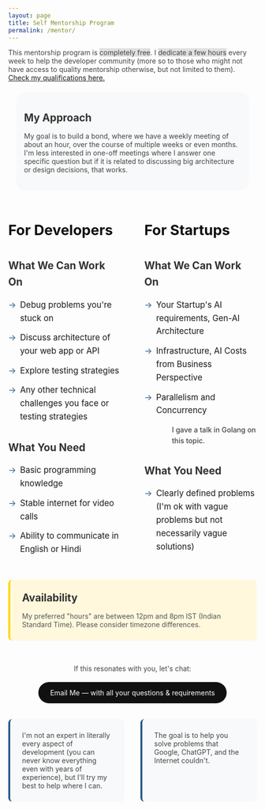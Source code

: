 ```yaml
---
layout: page
title: Self Mentorship Program
permalink: /mentor/
---
```

<p>This mentorship program is <span style="background-color: #e0e0e0;">completely free</span>. I <span style="background-color: #e0e0e0;">dedicate a few hours</span> every week to help the developer community (more so to those who might not have access to quality mentorship otherwise, but not limited to them). <a href="/projects">Check my qualifications here.</a></p>

<div class="mentor-philosophy">
  <h3>My Approach</h3>
  <p>My goal is to build a bond, where we have a weekly meeting of about an hour, over the course of multiple weeks or even months. I'm less interested in one-off meetings where I answer one specific question but if it is related to discussing big architecture or design decisions, that works.</p>
</div>

<div class="mentor-container">
  <div class="mentor-left">
    <h2>For Developers</h2>
    <h3>What We Can Work On</h3>
    <!-- <p>One-on-one video calls, pair programming sessions, Machine Learning, and Software Engineering.</p> -->
    <ul>
      <li>Debug problems you're stuck on</li>
      <li>Discuss architecture of your web app or API</li>
      <li>Explore testing strategies</li>
      <li>Any other technical challenges you face or testing strategies</li>
    </ul>
    <h3>What You Need</h3>
    <ul>
      <li>Basic programming knowledge</li>
      <li>Stable internet for video calls</li>
      <li>Ability to communicate in English or Hindi</li>
    </ul>
  </div>

  <div class="mentor-right">
    <h2>For Startups</h2>
    <h3>What We Can Work On</h3>
    <ul>
      <li>Your Startup's AI requirements, Gen-AI Architecture</li>
      <li>Infrastructure, AI Costs from Business Perspective</li>
      <li>Parallelism and Concurrency
        <p style="margin-left: 2rem; font-size: 0.85em; font-weight: 500;">I gave a talk in Golang on this topic.</p>
      </li>
    </ul>
    <h3>What You Need</h3>
    <ul>
      <li>Clearly defined problems (I'm ok with vague problems but not necessarily vague solutions)</li>
    </ul>
  </div>
</div>

<div class="schedule-note">
  <h3>Availability</h3>
  <p>My preferred "hours" are between 12pm and 8pm IST (Indian Standard Time). Please consider timezone differences.</p>
</div>

<div class="contact-section">
  <p>If this resonates with you, let's chat:</p>
  <div class="contact-center">
    <a href="mailto:ankit@solanki.dev" class="contact-button">Email Me — with all your questions & requirements</a>
  </div>
</div>

<div class="notes-container">
  <div class="note pull-left" style="width: 50%;">
    <p>I'm not an expert in literally every aspect of development (you can never know everything even with years of experience), but I'll try my best to help where I can.</p>
  </div>
  <div class="note pull-right" style="width: 50%;">
    <p>The goal is to help you solve problems that Google, ChatGPT, and the Internet couldn't.</p>
  </div>
</div>

<style>
.mentor-container {
  display: grid;
  grid-template-columns: 1fr 1fr;
  gap: 3rem;
  max-width: 1000px;
  margin: 0 auto;
}

.mentor-left, .mentor-right {
  font-size: 1.05rem;
  line-height: 1.6;
}

h2 {
  font-size: 1.8rem;
  margin-bottom: 1.5rem;
  color: #111;
}

h3 {
  font-size: 1.3rem;
  margin: 2rem 0 1rem;
  color: #333;
}

p {
  margin-bottom: 1.2rem;
  color: #444;
}

ul {
  list-style-type: none;
  padding: 0;
  margin: 1rem 0;
}

li {
  margin-bottom: 0.8rem;
  padding-left: 1.5rem;
  position: relative;
}

li:before {
  content: "→";
  position: absolute;
  left: 0;
  color: #2b5a8c;
}

.note {
  margin: 2rem 0;
  padding: 1.5rem;
  background: #f8f9fa;
  border-radius: 8px;
  border-left: 4px solid #2b5a8c;
}

.note p {
  margin: 0;
}

.contact-section {
  margin-top: 3rem;
  text-align: center;
}

.contact-center {
  display: flex;
  justify-content: center;
  margin-top: 1rem;
}

.contact-button {
  display: inline-block;
  padding: 0.8rem 1.5rem;
  background: #111;
  color: white;
  text-decoration: none;
  border-radius: 30px;
  transition: all 0.2s ease;
}

.contact-button:hover {
  background: #333;
  transform: translateY(-1px);
}

@media (max-width: 768px) {
  .mentor-container {
    grid-template-columns: 1fr;
    gap: 2rem;
  }
}

.mentor-philosophy {
  max-width: 800px;
  margin: 1rem;
  padding: 1rem;
  background: #f8f9fa;
  border-radius: 20px;
}

.mentor-philosophy h2 {
  color: #111;
  margin-bottom: 1rem;
}

.mentor-philosophy h3 {
  color: #333;
  margin: 1.5rem 0 1rem;
}

.mentor-philosophy ul {
  list-style-type: none;
  padding: 0;
}

.mentor-philosophy li {
  margin-bottom: 0.8rem;
  padding-left: 1.5rem;
  position: relative;
}

.mentor-philosophy li:before {
  content: "→";
  position: absolute;
  left: 0;
  color: #2b5a8c;
}

.schedule-note {
  max-width: 800px;
  margin: 2rem auto;
  padding: 1.5rem;
  background: #fff8dc;
  border-radius: 8px;
  border-left: 4px solid #ffd700;
}

.schedule-note h3 {
  color: #333;
  margin: 0 0 1rem;
}

.schedule-note p {
  margin: 0;
  color: #555;
}

.notes-container {
  display: flex;
  gap: 2rem;
  margin: 2rem 0;
}

.note.pull-left, .note.pull-right {
  flex: 1;
  margin: 0;
}
</style> 